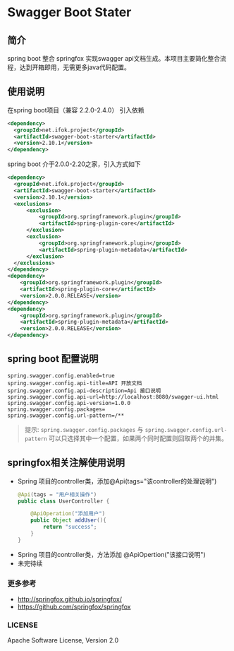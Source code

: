 # Swagger Boot Stater 
## 简介
spring boot 整合 springfox 实现swagger api文档生成。本项目主要简化整合流程，达到开箱即用，无需更多java代码配置。
## 使用说明
在spring boot项目（兼容 2.2.0-2.4.0）
引入依赖
```xml
<dependency>
  <groupId>net.ifok.project</groupId>
  <artifactId>swagger-boot-starter</artifactId>
  <version>2.10.1</version>
</dependency>
```
spring boot 介于2.0.0-2.20之家，引入方式如下
````xml
<dependency>
  <groupId>net.ifok.project</groupId>
  <artifactId>swagger-boot-starter</artifactId>
  <version>2.10.1</version>
  <exclusions>
      <exclusion>
          <groupId>org.springframework.plugin</groupId>
          <artifactId>spring-plugin-core</artifactId>
      </exclusion>
      <exclusion>
          <groupId>org.springframework.plugin</groupId>
          <artifactId>spring-plugin-metadata</artifactId>
      </exclusion>
  </exclusions>
</dependency>
<dependency>
    <groupId>org.springframework.plugin</groupId>
    <artifactId>spring-plugin-core</artifactId>
    <version>2.0.0.RELEASE</version>
</dependency>
<dependency>
    <groupId>org.springframework.plugin</groupId>
    <artifactId>spring-plugin-metadata</artifactId>
    <version>2.0.0.RELEASE</version>
</dependency>
````

## spring boot 配置说明
````properties
spring.swagger.config.enabled=true
spring.swagger.config.api-title=API 开放文档
spring.swagger.config.api-description=Api 接口说明
spring.swagger.config.api-url=http://localhost:8080/swagger-ui.html
spring.swagger.config.api-version=1.0.0
spring.swagger.config.packages=
spring.swagger.config.url-pattern=/**
````
> 提示: `spring.swagger.config.packages` 与 `spring.swagger.config.url-pattern` 可以只选择其中一个配置，如果两个同时配置则回取两个的并集。 

## springfox相关注解使用说明
- Spring 项目的controller类，添加@Api(tags="该controller的处理说明")
    ```java
    @Api(tags = "用户相关操作")
    public class UserController {
    
        @ApiOperation("添加用户")
        public Object addUser(){
            return "success";
        }
    }
    ```
- Spring 项目的controller类，方法添加 @ApiOpertion("该接口说明")
- 未完待续

### 更多参考

- http://springfox.github.io/springfox/
- https://github.com/springfox/springfox

### LICENSE
Apache Software License, Version 2.0